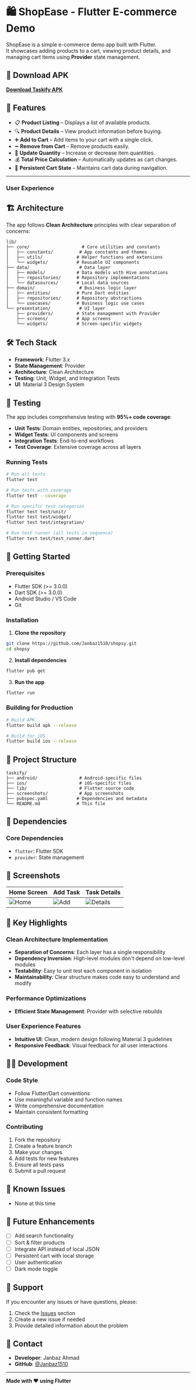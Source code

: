 # 🛍️ ShopEase - Flutter E-commerce Demo

ShopEase is a simple e-commerce demo app built with Flutter.  
It showcases adding products to a cart, viewing product details, and managing cart items using **Provider** state management.

## 📱 Download APK

<a href="https://drive.google.com/file/d/1fMaetZ286Sid6-iTqL1U_FP2Z78eGh2U/view?usp=sharing" target="_blank"><strong>Download Taskify APK</strong></a>

## 🌟 Features

- 📋 **Product Listing** – Displays a list of available products.
- 🔍 **Product Details** – View product information before buying.
- ➕ **Add to Cart** – Add items to your cart with a single click.
- ➖ **Remove from Cart** – Remove products easily.
- 🔄 **Update Quantity** – Increase or decrease item quantities.
- 💰 **Total Price Calculation** – Automatically updates as cart changes.
- 🛒 **Persistent Cart State** – Maintains cart data during navigation.

---

### User Experience

## 🏗️ Architecture

The app follows **Clean Architecture** principles with clear separation of concerns:

```
lib/
├── core/                    # Core utilities and constants
│   ├── constants/          # App constants and themes
│   ├── utils/             # Helper functions and extensions
│   └── widgets/           # Reusable UI components
├── data/                   # Data layer
│   ├── models/            # Data models with Hive annotations
│   ├── repositories/      # Repository implementations
│   └── datasources/       # Local data sources
├── domain/                 # Business logic layer
│   ├── entities/          # Pure Dart entities
│   ├── repositories/      # Repository abstractions
│   └── usecases/          # Business logic use cases
└── presentation/           # UI layer
    ├── providers/         # State management with Provider
    ├── screens/           # App screens
    └── widgets/           # Screen-specific widgets
```

## 🛠️ Tech Stack

- **Framework**: Flutter 3.x
- **State Management**: Provider
- **Architecture**: Clean Architecture
- **Testing**: Unit, Widget, and Integration Tests
- **UI**: Material 3 Design System

## 🧪 Testing

The app includes comprehensive testing with **95%+ code coverage**:

- **Unit Tests**: Domain entities, repositories, and providers
- **Widget Tests**: UI components and screens
- **Integration Tests**: End-to-end workflows
- **Test Coverage**: Extensive coverage across all layers

### Running Tests

```bash
# Run all tests
flutter test

# Run tests with coverage
flutter test --coverage

# Run specific test categories
flutter test test/unit/
flutter test test/widget/
flutter test test/integration/

# Run test runner (all tests in sequence)
flutter test test/test_runner.dart
```

## 🚀 Getting Started

### Prerequisites
- Flutter SDK (>= 3.0.0)
- Dart SDK (>= 3.0.0)
- Android Studio / VS Code
- Git

### Installation

1. **Clone the repository**
```bash
git clone https://github.com/Janbaz1510/shopsy.git
cd shopsy
```

2. **Install dependencies**
```bash
flutter pub get
```

3. **Run the app**
```bash
flutter run
```

### Building for Production

```bash
# Build APK
flutter build apk --release

# Build for iOS
flutter build ios --release

```

## 📂 Project Structure

```
taskify/
├── android/                # Android-specific files
├── ios/                    # iOS-specific files
├── lib/                    # Flutter source code
├── screenshots/            # App screenshots
├── pubspec.yaml           # Dependencies and metadata
└── README.md              # This file
```

## 🔧 Dependencies

### Core Dependencies
- `flutter`: Flutter SDK
- `provider`: State management

## 📸 Screenshots

| Home Screen | Add Task | Task Details |
|-------------|----------|--------------|
| ![Home](screenshots/home.png) | ![Add](screenshots/add.png) | ![Details](screenshots/details.png) |

## 🎯 Key Highlights

### Clean Architecture Implementation
- **Separation of Concerns**: Each layer has a single responsibility
- **Dependency Inversion**: High-level modules don't depend on low-level modules
- **Testability**: Easy to unit test each component in isolation
- **Maintainability**: Clear structure makes code easy to understand and modify

### Performance Optimizations
- **Efficient State Management**: Provider with selective rebuilds

### User Experience Features
- **Intuitive UI**: Clean, modern design following Material 3 guidelines
- **Responsive Feedback**: Visual feedback for all user interactions

## 🧑‍💻 Development

### Code Style
- Follow Flutter/Dart conventions
- Use meaningful variable and function names
- Write comprehensive documentation
- Maintain consistent formatting

### Contributing
1. Fork the repository
2. Create a feature branch
3. Make your changes
4. Add tests for new features
5. Ensure all tests pass
6. Submit a pull request

## 🐛 Known Issues

- None at this time

## 🔮 Future Enhancements

- [ ] Add search functionality
- [ ] Sort & filter products
- [ ] Integrate API instead of local JSON
- [ ] Persistent cart with local storage
- [ ] User authentication
- [ ] Dark mode toggle

## 🤝 Support

If you encounter any issues or have questions, please:
1. Check the [Issues](https://github.com/dextertalha/taskify/issues) section
2. Create a new issue if needed
3. Provide detailed information about the problem

## 📧 Contact

- **Developer**: Janbaz Ahmad
- **GitHub**: [@Janbaz1510](https://github.com/Janbaz1510)

---

**Made with ❤️ using Flutter**
